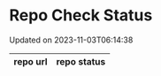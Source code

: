 # Repo Check Status

Updated on 2023-11-03T06:14:38

| repo url | repo status |
| -------- | -------- | 
